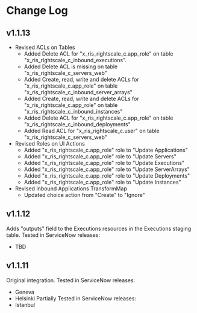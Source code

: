 # Change Log

## v1.1.13
- Revised ACLs on Tables
  - Added Delete ACL for "x_ris_rightscale_c.app_role" on table "x_ris_rightscale_c_inbound_executions".
  - Added Delete ACL is missing on table "x_ris_rightscale_c_servers_web"
  - Added Create, read, write and delete ACLs for "x_ris_rightscale_c.app_role" on table "x_ris_rightscale_c_inbound_server_arrays"
  - Added Create, read, write and delete ACLs for "x_ris_rightscale_c.app_role" on table "x_ris_rightscale_c_inbound_instances"
  - Added Delete ACL for "x_ris_rightscale_c.app_role" on table "x_ris_rightscale_c_inbound_deployments"
  - Added Read ACL for "x_ris_rightscale_c.user" on table "x_ris_rightscale_c_servers_web"
- Revised Roles on UI Actions
  - Added "x_ris_rightscale_c.app_role" role to "Update Applications"
  - Added "x_ris_rightscale_c.app_role" role to "Update Servers"
  - Added "x_ris_rightscale_c.app_role" role to "Update Executions"
  - Added "x_ris_rightscale_c.app_role" role to "Update ServerArrays"
  - Added "x_ris_rightscale_c.app_role" role to "Update Deployments"
  - Added "x_ris_rightscale_c.app_role" role to "Update Instances"
- Revised Inbound Applications TransformMap
  - Updated choice action from "Create" to "Ignore"

## v1.1.12
Adds "outputs" field to the Executions resources in the Executions staging table.
Tested in ServiceNow releases:
- TBD

## v1.1.11
Original integration.
Tested in ServiceNow releases:
- Geneva
- Helsinki
Partially Tested in ServiceNow releases:
- Istanbul
